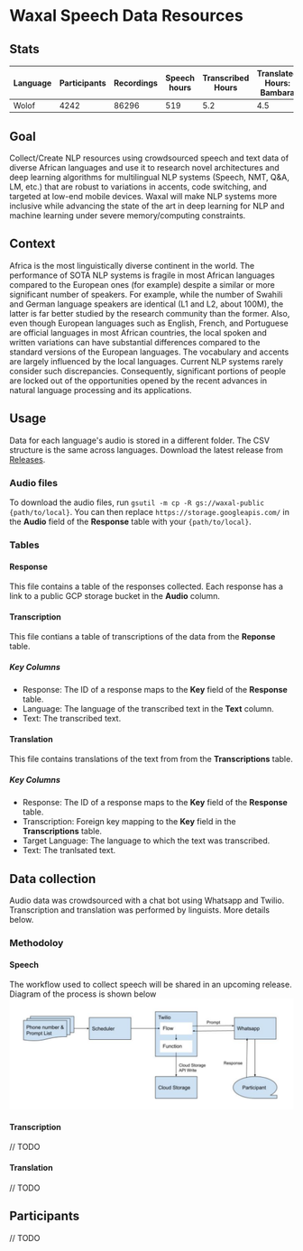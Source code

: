 # Waxal Speech Data Resources

## Stats
| Language | Participants | Recordings | Speech hours | Transcribed Hours | Translated Hours: Bambara |
|----------|-----|----|-----|-------------------|------------------|
| Wolof    |4242 |86296 | 519          | 5.2                 | 4.5                |

## Goal
Collect/Create NLP resources using crowdsourced speech and text data of diverse African languages and use it to research novel architectures and deep learning algorithms for multilingual NLP systems (Speech, NMT, Q&A, LM, etc.) that are robust to variations in accents, code switching, and targeted at low-end mobile devices. Waxal will make NLP systems more inclusive while advancing the state of the art in deep learning for NLP and machine learning under severe  memory/computing constraints.

## Context
Africa is the most linguistically diverse continent in the world. The performance of SOTA NLP systems is fragile in most African languages compared to the European ones (for example) despite a similar or more significant number of speakers. For example, while the number of Swahili and German language speakers are identical (L1 and L2, about 100M), the latter is far better studied by the research community than the former. Also, even though European languages such as English, French, and Portuguese are official languages in most African countries, the local spoken and written variations can have substantial differences compared to the standard versions of the European languages. The vocabulary and accents are largely influenced by the local languages. Current NLP systems rarely consider such discrepancies. Consequently, significant portions of people are locked out of the opportunities opened by the recent advances in natural language processing and its applications.

## Usage
Data for each language's audio is stored in a different folder. The CSV structure is the same across languages. Download the latest release from [Releases](https://github.com/Waxal-Multilingual/speech-data/releases/tag/Live).

### Audio files
To download the audio files, run `gsutil -m cp -R gs://waxal-public {path/to/local}`. You can then replace `https://storage.googleapis.com/` in the **Audio** field of the **Response** table with your `{path/to/local}`.

### Tables
#### Response
This file contains a table of the responses collected. Each response has a link to a public GCP storage bucket in the **Audio** column.
#### Transcription
This file contians a table of transcriptions of the data from the **Reponse** table.
##### Key Columns 
 - Response: The ID of a response maps to the **Key** field of the **Response** table.
 - Language: The language of the transcribed text in the **Text** column.
 - Text: The transcribed text.
#### Translation
This file contains translations of the text from from the **Transcriptions** table.
##### Key Columns 
 - Response: The ID of a response maps to the **Key** field of the **Response** table.
 - Transcription: Foreign key mapping to the **Key** field in the **Transcriptions** table.
 - Target Language: The language to which the text was transcribed.
 - Text: The tranlsated text.

## Data collection
Audio data was crowdsourced with a chat bot using Whatsapp and Twilio. Transcription and translation was performed by linguists. More details below.

### Methodoloy
#### Speech
The workflow used to collect speech will be shared in an upcoming release. Diagram of the process is shown below
![alt text](https://github.com/Waxal-Multilingual/speech-data/blob/main/docs/flow.png?raw=true)


#### Transcription
// TODO
#### Translation
// TODO
## Participants
// TODO
